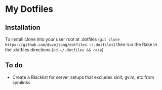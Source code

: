 # My Dotfiles
## Installation
To install clone into your user root at .dotfiles (`git clone https://github.com/davejlong/dotfiles ~/.dotfiles`) then run the Rake in the .dotfiles directions (`cd ~/.dotfiles && rake`)

## To do

- Create a Blacklist for server setups that excludes xinit, gvim, etc from symlinks
